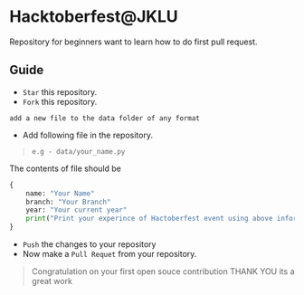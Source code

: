 # Hacktoberfest@JKLU
Repository for beginners want to learn how to do first pull request.
## Guide
- ```Star``` this repository.
- ```Fork``` this repository.
```
add a new file to the data folder of any format
```
- Add following file in the repository.

>```e.g - data/your_name.py```

The contents of file should be
```py
{
    name: "Your Name"
    branch: "Your Branch"
    year: "Your current year"
    print("Print your experince of Hactoberfest event using above information in any sequece using all the above variables")
}
```
- ```Push``` the changes to your repository
- Now make a ```Pull Requet``` from your repository.

> Congratulation on your first open souce contribution
>THANK YOU
its a great work

